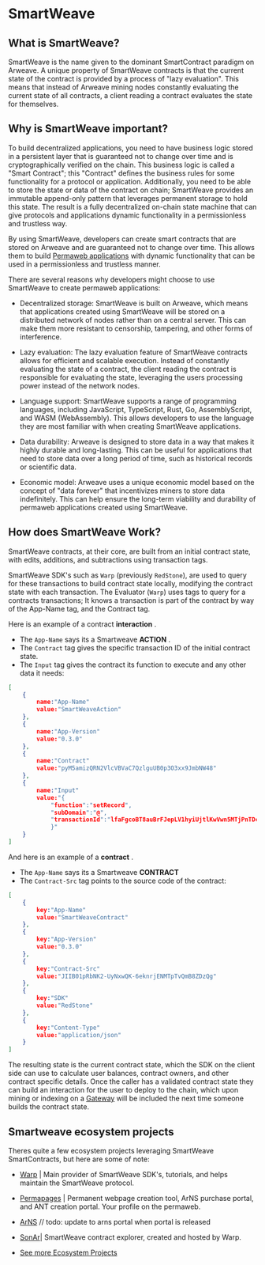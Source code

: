 # SmartWeave

## What is SmartWeave?

SmartWeave is the name given to the dominant SmartContract paradigm on Arweave. A unique property of SmartWeave contracts is that the current state of the contract is provided by a process of "lazy evaluation". This means that instead of Arweave mining nodes constantly evaluating the current state of all contracts, a client reading a contract evaluates the state for themselves.

## Why is SmartWeave important?

To build decentralized applications, you need to have business logic stored in a persistent layer that is guaranteed not to change over time and is cryptographically verified on the chain. This business logic is called a "Smart Contract"; this "Contract" defines the business rules for some functionality for a protocol or application. Additionally, you need to be able to store the state or data of the contract on chain; SmartWeave provides an immutable append-only pattern that leverages permanent storage to hold this state. The result is a fully decentralized on-chain state machine that can give protocols and applications dynamic functionality in a permissionless and trustless way.

By using SmartWeave, developers can create smart contracts that are stored on Arweave and are guaranteed not to change over time. This allows them to build [Permaweb applications](/concepts/permaweb-apps) with dynamic functionality that can be used in a permissionless and trustless manner.

There are several reasons why developers might choose to use SmartWeave to create permaweb applications:

- Decentralized storage: SmartWeave is built on Arweave, which means that applications created using SmartWeave will be stored on a distributed network of nodes rather than on a central server. This can make them more resistant to censorship, tampering, and other forms of interference.

- Lazy evaluation: The lazy evaluation feature of SmartWeave contracts allows for efficient and scalable execution. Instead of constantly evaluating the state of a contract, the client reading the contract is responsible for evaluating the state, leveraging the users processing power instead of the network nodes.

- Language support: SmartWeave supports a range of programming languages, including JavaScript, TypeScript, Rust, Go, AssemblyScript, and WASM (WebAssembly). This allows developers to use the language they are most familiar with when creating SmartWeave applications.

- Data durability: Arweave is designed to store data in a way that makes it highly durable and long-lasting. This can be useful for applications that need to store data over a long period of time, such as historical records or scientific data.

- Economic model: Arweave uses a unique economic model based on the concept of "data forever" that incentivizes miners to store data indefinitely. This can help ensure the long-term viability and durability of permaweb applications created using SmartWeave.

## How does SmartWeave Work?

SmartWeave contracts, at their core, are built from an initial contract state, with edits, additions, and subtractions using transaction tags. 

SmartWeave SDK's such as `Warp` (previously `RedStone`), are used to query for these transactions to build contract state locally, modifying the contract state with each transaction. The Evaluator (`Warp`) uses tags to query for a contracts transactions; It knows a transaction is part of the contract by way of the App-Name tag, and the Contract tag.  

Here is an example of a contract **interaction** .
- The `App-Name` says its a Smartweave **ACTION** . 
- The `Contract` tag gives the specific transaction ID of the initial contract state. 
- The `Input` tag gives the contract its function to execute and any other data it needs: 

```json
[
    {
        name:"App-Name"
        value:"SmartWeaveAction"
    },
    {
        name:"App-Version"
        value:"0.3.0"
    },
    {
        name:"Contract"
        value:"pyM5amizQRN2VlcVBVaC7QzlguUB0p3O3xx9JmbNW48"
    },
    {
        name:"Input"
        value:"{
            "function":"setRecord",
            "subDomain":"@",
            "transactionId":"lfaFgcoBT8auBrFJepLV1hyiUjtlKwVwn5MTjPnTDcs"
            }"
    }
]
```
And here is an example of a **contract** . 
- The `App-Name` says its a Smartweave **CONTRACT**
- The `Contract-Src` tag points to the source code of the contract:

```json
[
    {
        key:"App-Name"
        value:"SmartWeaveContract"
    },
    {
        key:"App-Version"
        value:"0.3.0"
    },
    {
        key:"Contract-Src"
        value:"JIIB01pRbNK2-UyNxwQK-6eknrjENMTpTvQmB8ZDzQg"
    },
    {
        key:"SDK"
        value:"RedStone"
    },
    {
        key:"Content-Type"
        value:"application/json"
    }
]
```

The resulting state is the current contract state, which the SDK on the client side can use to calculate user balances, contract owners, and other contract specific details. Once the caller has a validated contract state they can build an interaction for the user to deploy to the chain, which upon mining or indexing on a [Gateway](/concepts/gateways) will be included the next time someone builds the contract state. 

## Smartweave ecosystem projects

Theres quite a few ecosystem projects leveraging SmartWeave SmartContracts, but here are some of note:

- [Warp](https://warp.cc/) | Main provider of SmartWeave SDK's, tutorials, and helps maintain the SmartWeave protocol.

- [Permapages](https://permapages.app/) | Permanent webpage creation tool, ArNS purchase portal, and ANT creation portal. Your profile on the permaweb.

- [ArNS](/concepts/arns.html) // todo: update to arns portal when portal is released

- [SonAr](https://sonar.warp.cc/#/app/contracts)| SmartWeave contract explorer, created and hosted by Warp.

- [See more Ecosystem Projects](/references/ecosystem-projects)



<!-- - [WeaveDB](https://weavedb.dev/) | NoSQL Database as a Smart Contract.
- [KwilDB](https://docs.kwil.com/)| SQL Database as a Smart Contract.
- [ArDrive Inferno](https://ardrive.io/inferno/) | Get PST's for uploading thru Ardrive. 
- [EXM](https://docs.exm.dev/) | Execution Machine (EXM) is a developer platform that powers the creation and usage of highly available and highly performant applications within a decentralized environment. -->
